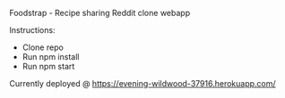 Foodstrap - Recipe sharing Reddit clone webapp

Instructions:

- Clone repo
- Run npm install
- Run npm start

Currently deployed @ https://evening-wildwood-37916.herokuapp.com/
